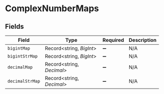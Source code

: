 # ComplexNumberMaps


## Fields

| Field                     | Type                      | Required                  | Description               |
| ------------------------- | ------------------------- | ------------------------- | ------------------------- |
| `bigintMap`               | Record<string, *BigInt*>  | :heavy_minus_sign:        | N/A                       |
| `bigintStrMap`            | Record<string, *BigInt*>  | :heavy_minus_sign:        | N/A                       |
| `decimalMap`              | Record<string, *Decimal*> | :heavy_minus_sign:        | N/A                       |
| `decimalStrMap`           | Record<string, *Decimal*> | :heavy_minus_sign:        | N/A                       |